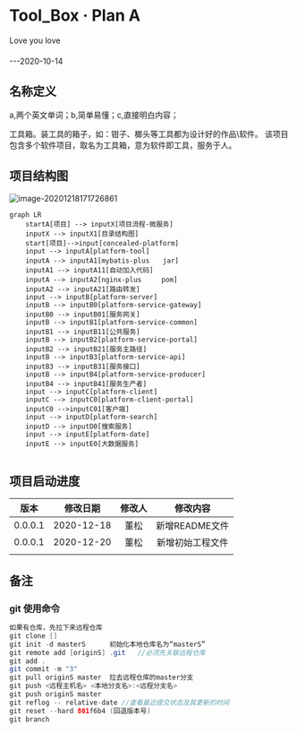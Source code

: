 # Tool\_Box · Plan A 

Love you love  
　　　　　　　　　　　　　　　　　　　　　　　　　　　　　　　　　　　　　　　　　　　　　　　	---2020-10-14

## 名称定义

a,两个英文单词；b,简单易懂；c,直接明白内容；

工具箱。装工具的箱子，如：钳子、榔头等工具都为设计好的作品\软件。
该项目包含多个软件项目，取名为工具箱，意为软件即工具，服务于人。

## 项目结构图

![image-20201218171726861](C:\Users\admin\AppData\Roaming\Typora\typora-user-images\image-20201218171726861.png)




```mermaid
graph LR
    startA[项目] --> inputX[项目流程-微服务] 
    inputX --> inputX1[目录结构图]
	start[项目]-->input[concealed-platform]
	input --> inputA[platform-tool]
	inputA --> inputA1[mybatis-plus　　jar]
	inputA1 --> inputA11[自动加入代码]
	inputA --> inputA2[nginx-plus　　　pom]
	inputA2 --> inputA21[路由转发]
	input --> inputB[platform-server]
	inputB --> inputB0[platform-service-gateway]
	inputB0 --> inputB01[服务网关]
	inputB --> inputB1[platform-service-common]
	inputB1 --> inputB11[公共服务]
	inputB --> inputB2[platform-service-portal]
	inputB2 --> inputB21[服务主路径]
	inputB --> inputB3[platform-service-api]
	inputB3 --> inputB31[服务接口]
	inputB --> inputB4[platform-service-producer]
	inputB4 --> inputB41[服务生产者]
	input --> inputC[platform-client]
	inputC --> inputC0[platform-client-portal]
	inputC0 -->inputC01[客户端]
	input --> inputD[platform-search]
	inputD --> inputD0[搜索服务]
	input --> inputE[platform-date]
	inputE --> inputE0[大数据服务]
	
```



## 项目启动进度

|  版本   |  修改日期  | 修改人 |     修改内容     |
| :-----: | :--------: | :----: | :--------------: |
| 0.0.0.1 | 2020-12-18 |  董松  |  新增README文件  |
| 0.0.0.1 | 2020-12-20 |  董松  | 新增初始工程文件 |
|         |            |        |                  |



## 备注

### git 使用命令
```java
如果有仓库，先拉下来远程仓库
git clone []
git init -d masterS      初始化本地仓库名为“masterS”
git remote add [originS] .git   //必须先关联远程仓库
git add .
git commit -m "3"
git pull originS master  拉去远程仓库的master分支
git push <远程主机名> <本地分支名>:<远程分支名>
git push originS master
git reflog -- relative-date //查看最近提交状态及其更新的时间
git reset --hard 801f6b4 (回退版本号)
git branch  

   
```

